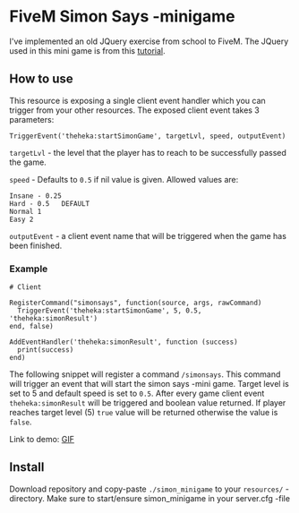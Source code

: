 # FiveM Simon Says -minigame

I've implemented an old JQuery exercise from school to FiveM. The JQuery used in this mini game is from this [tutorial](https://www.danpurdy.co.uk/tutorial/simon-says-game-in-jquery-tutorial/).

## How to use

This resource is exposing a single client event handler which you can trigger from your other resources. The exposed client event takes 3 parameters:


```
TriggerEvent('theheka:startSimonGame', targetLvl, speed, outputEvent)
```

`targetLvl` - the level that the player has to reach to be successfully passed the game. 

`speed` - Defaults to `0.5` if nil value is given. Allowed values are:
```
Insane - 0.25
Hard - 0.5   DEFAULT
Normal 1
Easy 2
```

`outputEvent` - a client event name that will be triggered when the game has been finished. 


### Example
```
# Client

RegisterCommand("simonsays", function(source, args, rawCommand)
  TriggerEvent('theheka:startSimonGame', 5, 0.5, 'theheka:simonResult')
end, false)

AddEventHandler('theheka:simonResult', function (success)
  print(success)
end)
```
The following snippet will register a command `/simonsays`. This command will trigger an event that will start the simon says -mini game. Target level is set to 5 and default speed is set to `0.5`. After every game client event `theheka:simonResult` will be triggered and boolean value returned. If player reaches target level (5) `true` value will be returned otherwise the value is `false`.

Link to demo: [GIF](https://i.gyazo.com/053b3cac5cca223e55e741b9c419b63d.mp4)

## Install
Download repository and copy-paste `./simon_minigame` to your `resources/` -directory. Make sure to start/ensure simon_minigame in your server.cfg -file
